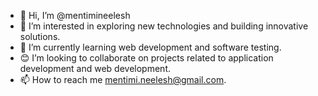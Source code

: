 - 👋 Hi, I’m @mentimineelesh
- 👀 I’m interested in exploring new technologies and building innovative solutions.
- 🌱 I’m currently learning web development and software testing.
- 😊 I’m looking to collaborate on projects related to application development and web development.
- 📫 How to reach me mentimi.neelesh@gmail.com.

<!---
mentimineelesh/mentimineelesh is a ✨ special ✨ repository because its `README.md` (this file) appears on your GitHub profile.
You can click the Preview link to take a look at your changes.
--->
